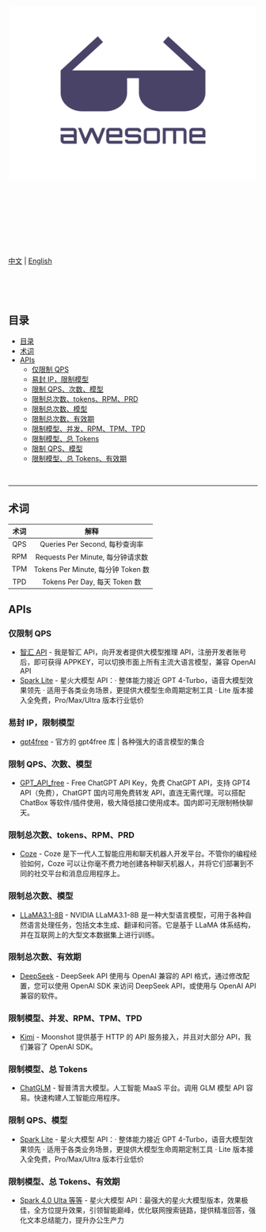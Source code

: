 <div align="center">
	<img width="500" height="350" src="media/logo.svg" alt="Awesome">
	<br>
	<br>
	<br>
	<br>
</div>
<br>
<br>
<br>
<br>
<br>

[中文](readme.zh.md) | [English](readme.md)

<br>
<br>
<br>

## 目录

- [目录](#目录)
- [术词](#术词)
- [APIs](#apis)
	- [仅限制 QPS](#仅限制-qps)
	- [易封 IP，限制模型](#易封-ip限制模型)
	- [限制 QPS、次数、模型](#限制-qps次数模型)
	- [限制总次数、tokens、RPM、PRD](#限制总次数tokensrpmprd)
	- [限制总次数、模型](#限制总次数模型)
	- [限制总次数、有效期](#限制总次数有效期)
	- [限制模型、并发、RPM、TPM、TPD](#限制模型并发rpmtpmtpd)
	- [限制模型、总 Tokens](#限制模型总-tokens)
	- [限制 QPS、模型](#限制-qps模型)
	- [限制模型、总 Tokens、有效期](#限制模型总-tokens有效期)

<br>
<hr>

## 术词

| 术词 |                解释                |
| :--: | :--------------------------------: |
| QPS  |   Queries Per Second, 每秒查询率   |
| RPM  | Requests Per Minute, 每分钟请求数  |
| TPM  | Tokens Per Minute, 每分钟 Token 数 |
| TPD  |   Tokens Per Day, 每天 Token 数    |

## APIs

### 仅限制 QPS

- [智汇 API](https://cognihub.baystoneai.com) - 我是智汇 API，向开发者提供大模型推理 API，注册开发者账号后，即可获得 APPKEY，可以切换市面上所有主流大语言模型，兼容 OpenAI API
- [Spark Lite](https://xinghuo.xfyun.cn/sparkapi#price) - 星火大模型 API：· 整体能力接近 GPT 4-Turbo，语音大模型效果领先 · 适用于各类业务场景，更提供大模型生命周期定制工具 · Lite 版本接入全免费，Pro/Max/Ultra 版本行业低价

### 易封 IP，限制模型

- [gpt4free](https://github.com/xtekky/gpt4free) - 官方的 gpt4free 库 | 各种强大的语言模型的集合

### 限制 QPS、次数、模型

- [GPT_API_free](https://github.com/chatanywhere/GPT_API_free) - Free ChatGPT API Key，免费 ChatGPT API，支持 GPT4 API（免费），ChatGPT 国内可用免费转发 API，直连无需代理。可以搭配 ChatBox 等软件/插件使用，极大降低接口使用成本。国内即可无限制畅快聊天。

### 限制总次数、tokens、RPM、PRD

- [Coze](https://www.coze.com/docs/developer_guides/coze_api_overview) - Coze 是下一代人工智能应用和聊天机器人开发平台。不管你的编程经验如何，Coze 可以让你毫不费力地创建各种聊天机器人，并将它们部署到不同的社交平台和消息应用程序上。

### 限制总次数、模型

- [LLaMA3.1-8B](https://build.nvidia.com/explore/discover#llama-3_1-8b-instruct) - NVIDIA LLaMA3.1-8B 是一种大型语言模型，可用于各种自然语言处理任务，包括文本生成、翻译和问答。它是基于 LLaMA 体系结构，并在互联网上的大型文本数据集上进行训练。

### 限制总次数、有效期

- [DeepSeek](https://platform.deepseek.com/api-docs/zh-cn/) - DeepSeek API 使用与 OpenAI 兼容的 API 格式，通过修改配置，您可以使用 OpenAI SDK 来访问 DeepSeek API，或使用与 OpenAI API 兼容的软件。

### 限制模型、并发、RPM、TPM、TPD

- [Kimi](https://platform.moonshot.cn/docs/intro) - Moonshot 提供基于 HTTP 的 API 服务接入，并且对大部分 API，我们兼容了 OpenAI SDK。

### 限制模型、总 Tokens

- [ChatGLM](https://open.bigmodel.cn/dev/api#overview) - 智普清言大模型。人工智能 MaaS 平台。调用 GLM 模型 API 容易。快速构建人工智能应用程序。

### 限制 QPS、模型

- [Spark Lite](https://xinghuo.xfyun.cn/sparkapi#price) - 星火大模型 API：· 整体能力接近 GPT 4-Turbo，语音大模型效果领先 · 适用于各类业务场景，更提供大模型生命周期定制工具 · Lite 版本接入全免费，Pro/Max/Ultra 版本行业低价

### 限制模型、总 Tokens、有效期

- [Spark 4.0 Ulta 等等](https://xinghuo.xfyun.cn/sparkapi#price) - 星火大模型 API：最强大的星火大模型版本，效果极佳，全方位提升效果，引领智能巅峰，优化联网搜索链路，提供精准回答，强化文本总结能力，提升办公生产力
